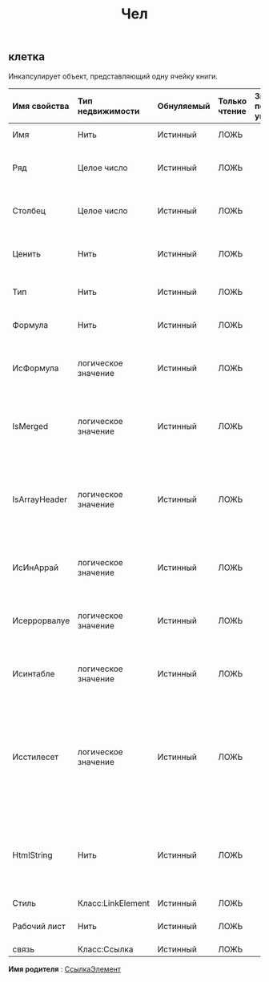 ﻿---
title: Чел
second_title: Aspose.Cells Cloud Documen
type: docs
url: /ru/specification/model/cell/
description: "Aspose.Cells Спецификация облачной модели: Cell. Легко обрабатывайте Excel и другие документы электронных таблиц с помощью таких функций, как открытие, создание, редактирование, разделение, слияние, сравнение и преобразование."
kwords: Excel, Office, Электронная таблица, Cloud REST API, Ячейка
weight: 50
---
## **клетка**

 Инкапсулирует объект, представляющий одну ячейку книги.

| Имя свойства| Тип недвижимости| Обнуляемый| Только чтение| Значение по умолчанию| Описание|
|:- |:- |:- |:- |:- |:- |
| Имя| Нить| Истинный| ЛОЖЬ|| Получает имя ячейки.|
| Ряд| Целое число| Истинный| ЛОЖЬ|| Получает номер строки (отсчитываемый от нуля) ячейки.|
| Столбец| Целое число| Истинный| ЛОЖЬ|| Получает номер столбца (отсчитываемый от нуля) ячейки.|
| Ценить| Нить| Истинный| ЛОЖЬ|| Получает значение, содержащееся в этой ячейке.|
| Тип| Нить| Истинный| ЛОЖЬ|| Представляет тип значения ячейки.|
| Формула| Нить| Истинный| ЛОЖЬ||Получает или задает формулу метода .|
| ИсФормула| логическое значение| Истинный| ЛОЖЬ|| Указывает, содержит ли указанная ячейка формулу.|
| IsMerged| логическое значение| Истинный| ЛОЖЬ|| Проверяет, является ли ячейка частью объединенного диапазона или нет.|
| IsArrayHeader| логическое значение| Истинный| ЛОЖЬ|| Указывает, что формула ячейки является формулой массива и является первой ячейкой массива.|
| ИсИнАррай| логическое значение| Истинный| ЛОЖЬ|| Указывает, является ли формула ячейки формулой массива.|
| Исеррорвалуе| логическое значение| Истинный| ЛОЖЬ|| Проверяет, является ли значение этой ячейки ошибкой.|
| Исинтабле| логическое значение| Истинный| ЛОЖЬ|| Указывает, является ли эта ячейка частью формулы таблицы.|
| Исстилесет| логическое значение| Истинный| ЛОЖЬ|| Указывает, установлен ли стиль ячейки. Если возвращается false, это означает, что эта ячейка имеет формат ячейки по умолчанию.|
| HtmlString| Нить| Истинный| ЛОЖЬ|| Получает и задает строку HTML, содержащую данные и некоторые форматы в этой ячейке.|
| Стиль| Класс:LinkElement| Истинный| ЛОЖЬ|||
| Рабочий лист| Нить| Истинный| ЛОЖЬ|| Получает родительский лист.|
| связь| Класс:Ссылка| Истинный| ЛОЖЬ|||

**Имя родителя** : [СсылкаЭлемент](/specification/model/linkelement)

